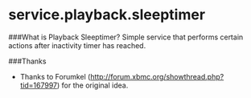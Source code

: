service.playback.sleeptimer
===============

###What is Playback Sleeptimer?
Simple service that performs certain actions after inactivity timer has reached.

###Thanks
- Thanks to Forumkel (http://forum.xbmc.org/showthread.php?tid=167997) for the original idea.
